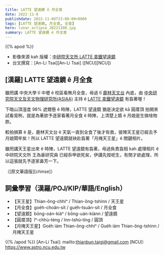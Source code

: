 ```yaml
---
title: LATTE 望遠鏡 ê 月全食
date: 2022-11-8
publishdate: 2022-11-08T23:00:00+0800
tags: [LATTE 望遠鏡, 月全食, 全食]
hero: lunar_eclipse_20221108.jpg
summary: LATTE 望遠鏡 ê 月全食
---
```


{{% apod %}}

- 影像來源 kah 版權：[中研院天文所 LATTE 拿鐵望遠鏡][latte]
- 台文撰寫：[An-Li Tsai][An-Li Tsai] ([NCU][NCU])



## [漢羅] LATTE 望遠鏡 ê 月全食

雖罔講 中央大學 tī 中壢 ê 校區看無月全食，毋過 tī [鹿林天文台][lulin] 內底，由 [中央研究院天文及天文物理研究所(ASIAA)][asiaa] 主持 ê [LATTE 拿鐵望遠鏡][latte] 有翕著喔！

下暗山頂溼度 98% 遮爾懸 ê 時陣，LATTE 望遠鏡 猶是決定欲 kā 圓厝頂 拍開來試看覓咧，就是為著欲予逐家看著月全食 ê 時陣，上清楚上媠 ê 月娘是生做啥物款。

較拍損算 ê 是，鹿林天文台 ê 天氣一直到全食了後才有救，彼陣天王星已經去予月娘閘牢矣！所以 LATTE 望遠鏡就袂赴翕著「月掩天王星」ê 關鍵相片。

雖罔講天王星出來 ê 時陣，LATTE 望遠鏡有翕著，毋過負責翕相 kah 處理相片 ê 中研院天文所 王為豪研究員 已經忝甲欲死矣，伊講先按呢生，有閒才欲處理，所以這張就先予逐家鼻芳一下。

（[原文華語版][chinse]）



## 詞彙學習（漢羅/POJ/KIP/華語/English）
- 【天王星】Thian-ông-chhiⁿ / Thian-ông-tshinn / 天王星
- 【月全食】goe̍h-choân-si̍t / gue̍h-tsuân-si̍t / 月全食
- 【望遠鏡】bōng-oán-kiàⁿ / bōng-uán-kiànn / 望遠鏡
- 【圓厝頂】îⁿ-chhù-téng / înn-tshù-tíng / 圓頂
- 【月掩天王星】Goe̍h iám Thian-ông-chhiⁿ / Gue̍h iám Thian-ông-tshinn / 月掩天王星

{{% /apod %}}
[An-Li Tsai]: mailto:thianbun.taigi@gmail.com
[NCU]: https://www.astro.ncu.edu.tw

[lulin]: https://www.facebook.com/LuLinObservatory
[asiaa]: https://www.facebook.com/asiaa.tw
[latte]: https://www.facebook.com/profile.php?id=100083033237244
[chinese]: https://www.facebook.com/photo?fbid=145877861523321&set=a.107057958738645

